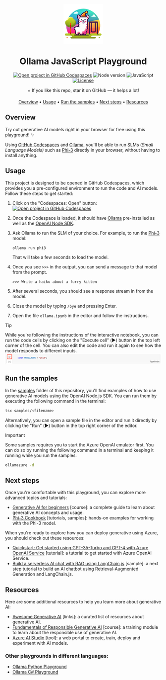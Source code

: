 <div align="center">

<img src="./docs/images/playground.png" alt="" align="center" height="128" />

# Ollama JavaScript Playground

[![Open project in GitHub Codespaces](https://img.shields.io/badge/Codespaces-Open-blue?style=flat-square&logo=github)](https://codespaces.new/Azure-Samples/ollama-javascript-playground?hide_repo_select=true&ref=main&quickstart=true)
![Node version](https://img.shields.io/badge/Node.js-20+-grass?style=flat-square)
![JavaScript](https://img.shields.io/badge/JavaScript-yellow?style=flat-square&logo=javascript&logoColor=white)
[![License](https://img.shields.io/badge/License-MIT-orange?style=flat-square)](LICENSE)

⭐ If you like this repo, star it on GitHub — it helps a lot!

[Overview](#overview) • [Usage](#usage) • [Run the samples](#run-the-samples) • [Next steps](#next-steps) • [Resources](#resources)

</div>

## Overview

Try out generative AI models right in your browser for free using this playground! ✨

Using [GitHub Codespaces](https://github.com/features/codespaces) and [Ollama](https://ollama.com), you'll be able to run SLMs (*Small Language Models)* such as [Phi-3](https://huggingface.co/microsoft/Phi-3-mini-128k-instruct) directly in your browser, without having to install anything.
 
## Usage

This project is designed to be opened in GitHub Codespaces, which provides you a pre-configured environment to run the code and AI models. Follow these steps to get started:

1. Click on the "Codespaces: Open" button:<br>[![Open project in GitHub Codespaces](https://img.shields.io/badge/Codespaces-Open-blue?style=flat-square&logo=github)](https://codespaces.new/Azure-Samples/ollama-javascript-playground?hide_repo_select=true&ref=main&quickstart=true)
2. Once the Codespace is loaded, it should have [Ollama](https://ollama.com/) pre-installed as well as the [OpenAI Node SDK](https://github.com/openai/openai-node).
3. Ask Ollama to run the SLM of your choice. For example, to run the [Phi-3](https://ollama.com/library/phi3) model:

    ```bash
    ollama run phi3
    ```

    That will take a few seconds to load the model.
4. Once you see `>>>` in the output, you can send a message to that model from the prompt.

    ```shell
    >>> Write a haiku about a furry kitten
    ```
5. After several seconds, you should see a response stream in from the model.
6. Close the model by typing `/bye` and pressing Enter.
7. Open the file `ollama.ipynb` in the editor and follow the instructions.

> [!TIP]
> While you're following the instructions of the interactive notebook, you can run the code cells by clicking on the "Execute cell" (▶️) button in the top left corner of the cell. You can also edit the code and run it again to see how the model responds to different inputs.
> ![Screenshot of a code cell highlighting the "executing cell" button](./docs/images/execute-cell.png)

## Run the samples

In the [samples](./samples) folder of this repository, you'll find examples of how to use generative AI models using the OpenAI Node.js SDK. You can run them by executing the following command in the terminal:

```bash
tsx samples/<filename>
```

Alternatively, you can open a sample file in the editor and run it directly by clicking the "Run" (▶️) button in the top right corner of the editor.

> [!IMPORTANT]
> Some samples requires you to start the Azure OpenAI emulator first. You can do so by running the following command in a terminal and keeping it running while you run the samples:
> ```bash
> ollamazure -d
> ```

## Next steps

Once you're comfortable with this playground, you can explore more advanced topics and tutorials:
- [Generative AI for beginners](https://github.com/microsoft/generative-ai-for-beginners) [course]: a complete guide to learn about generative AI concepts and usage.
- [Phi-3 Cookbook](https://github.com/microsoft/Phi-3CookBook) [tutorials, samples]: hands-on examples for working with the Phi-3 model.

When you're ready to explore how you can deploy generative using Azure, you should check out these resources:
- [Quickstart: Get started using GPT-35-Turbo and GPT-4 with Azure OpenAI Service](https://learn.microsoft.com/azure/ai-services/openai/chatgpt-quickstart?tabs=command-line%2Cpython-new&pivots=programming-language-javascript) [tutorial]: a tutorial to get started with Azure OpenAI Service.
- [Build a serverless AI chat with RAG using LangChain.js](https://techcommunity.microsoft.com/t5/apps-on-azure-blog/build-a-serverless-ai-chat-with-rag-using-langchain-js/ba-p/4111041) [sample]: a next step tutorial to build an AI chatbot using Retrieval-Augmented Generation and LangChain.js.

## Resources

Here are some additional resources to help you learn more about generative AI:
- [Awesome Generative AI](https://github.com/steven2358/awesome-generative-ai) [links]: a curated list of resources about generative AI.
- [Fundamentals of Responsible Generative AI](https://learn.microsoft.com/training/modules/responsible-generative-ai/) [course]: a training module to learn about the responsible use of generative AI.
- [Azure AI Studio](https://ai.azure.com/) [tool]: a web portal to create, train, deploy and experiment with AI models.

### Other playgrounds in different languages:
- [Ollama Python Playground](https://github.com/pamelafox/ollama-python-playground/)
- [Ollama C# Playground](https://github.com/elbruno/Ollama-CSharp-Playground)
